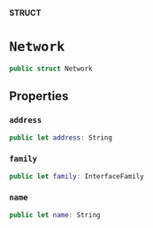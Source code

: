 **STRUCT**

# `Network`

```swift
public struct Network
```

## Properties
### `address`

```swift
public let address: String
```

### `family`

```swift
public let family: InterfaceFamily
```

### `name`

```swift
public let name: String
```
